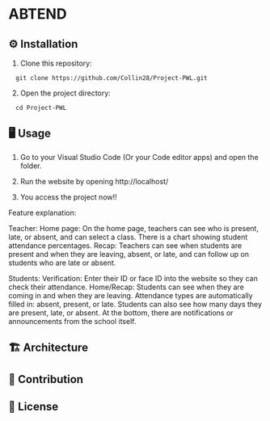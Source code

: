 # ABTEND


## ⚙️ Installation
1. Clone this repository:
```http
  git clone https://github.com/Collin28/Project-PWL.git
```
2. Open the project directory:
```http
  cd Project-PWL
```


## 🖥️ Usage
1. Go to your Visual Studio Code (Or your Code editor apps) and open the folder.

2. Run the website by opening http://localhost/<Folder Name>

3. You access the project now!!

Feature explanation:

Teacher:
Home page:
On the home page, teachers can see who is present, late, or absent, and can select a class. There is a chart showing student attendance percentages.
Recap:
Teachers can see when students are present and when they are leaving, absent, or late, and can follow up on students who are late or absent.

Students:
Verification:
Enter their ID or face ID into the website so they can check their attendance.
Home/Recap:
Students can see when they are coming in and when they are leaving.
Attendance types are automatically filled in: absent, present, or late.
Students can also see how many days they are present, late, or absent. At the bottom, there are notifications or announcements from the school itself.


## 🏗️ Architecture



## 🤝 Contribution



## 📜 License
